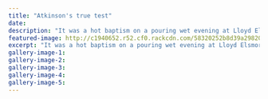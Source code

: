 ```yaml
---
title: "Atkinson's true test"
date: 
description: "It was a hot baptism on a pouring wet evening at Lloyd Elsmore Park for Whanganui hockey export Martin Atkinson, as he made his test debut in the 4-2 loss to Australia on Thursday night..."
featured-image: http://c1940652.r52.cf0.rackcdn.com/58320252b8d39a2982000062/Ex-Martin-Atk-test-debut-NZ-playing-Oz-Chron-fri-18-nov.jpg
excerpt: "It was a hot baptism on a pouring wet evening at Lloyd Elsmore Park for Whanganui hockey export Martin Atkinson, as he made his test debut in the 4-2 loss to Australia on Thursday night."
gallery-image-1: 
gallery-image-2: 
gallery-image-3: 
gallery-image-4: 
gallery-image-5: 
---
```

